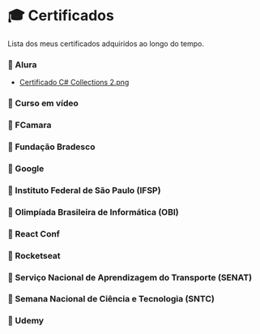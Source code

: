 # 🎓 Certificados
Lista dos meus certificados adquiridos ao longo do tempo.

### 📌 Alura
- [Certificado C# Collections 2.png](./Certificados/Alura/Certificado_C#_Collections_2.png)

### 📌 Curso em vídeo

### 📌 FCamara

### 📌 Fundação Bradesco

### 📌 Google

### 📌 Instituto Federal de São Paulo (IFSP)

### 📌 Olimpíada Brasileira de Informática (OBI)

### 📌 React Conf

### 📌 Rocketseat

### 📌 Serviço Nacional de Aprendizagem do Transporte (SENAT)

### 📌 Semana Nacional de Ciência e Tecnologia (SNTC)

### 📌 Udemy

